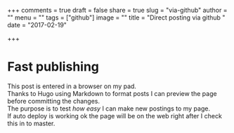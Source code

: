 +++
comments = true
draft = false
share = true
slug = "via-github"
author = ""
menu = ""
tags = ["github"]
image = ""
title = "Direct posting via github "
date = "2017-02-19"

+++

# Fast publishing

This post is entered in a browser on my pad.  
Thanks to Hugo using Markdown to format posts I can preview the page before committing the changes.  
The purpose is to test *how easy* I can make new postings to my page.  
If auto deploy is working ok the page will be on the web right after I check this in to master.  

